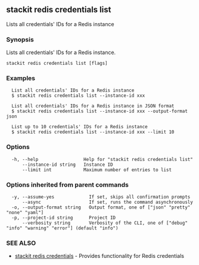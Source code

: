 ## stackit redis credentials list

Lists all credentials' IDs for a Redis instance

### Synopsis

Lists all credentials' IDs for a Redis instance.

```
stackit redis credentials list [flags]
```

### Examples

```
  List all credentials' IDs for a Redis instance
  $ stackit redis credentials list --instance-id xxx

  List all credentials' IDs for a Redis instance in JSON format
  $ stackit redis credentials list --instance-id xxx --output-format json

  List up to 10 credentials' IDs for a Redis instance
  $ stackit redis credentials list --instance-id xxx --limit 10
```

### Options

```
  -h, --help                 Help for "stackit redis credentials list"
      --instance-id string   Instance ID
      --limit int            Maximum number of entries to list
```

### Options inherited from parent commands

```
  -y, --assume-yes             If set, skips all confirmation prompts
      --async                  If set, runs the command asynchronously
  -o, --output-format string   Output format, one of ["json" "pretty" "none" "yaml"]
  -p, --project-id string      Project ID
      --verbosity string       Verbosity of the CLI, one of ["debug" "info" "warning" "error"] (default "info")
```

### SEE ALSO

* [stackit redis credentials](./stackit_redis_credentials.md)	 - Provides functionality for Redis credentials

